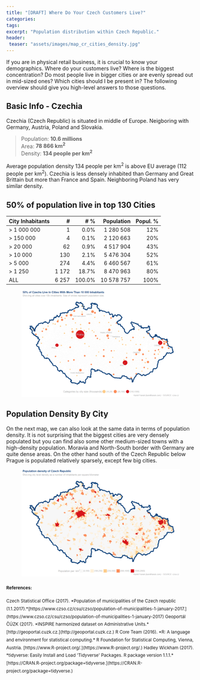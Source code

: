 ```yaml
---
title: "[DRAFT] Where Do Your Czech Customers Live?"
categories:
tags:
excerpt: "Population distribution within Czech Republic."
header:
 teaser: "assets/images/map_cr_cities_density.jpg"
---
```

If you are in physical retail business, it is crucial to know your demographics. Where do your customers live? Where is the biggest concentration? Do most people live in bigger cities or are evenly spread out in mid-sized ones? Which cities should I be present in? The following overview should give you high-level answers to those questions.

## Basic Info - Czechia
Czechia (Czech Republic) is situated in middle of Europe. Neigboring with Germany, Austria, Poland and Slovakia.

> Population: **10.6 millions**  
> Area: **78 866 km<sup>2</sup>**  
> Density: **134 people per km<sup>2</sup>**

Average population density 134 people per km<sup>2</sup> is above EU average (112 people per km<sup>2</sup>). Czechia is less densely inhabited than Germany and Great Brittain but more than France and Spain. Neighboring Poland has very similar density.

## 50% of population live in top 130 Cities

| City Inhabitants | #      | # % | Population | Popul. %  |
|--------|-----:| ------:|----------:|-------:|
| > 1 000 000  | 1     | 0.0%  | 1 280 508  | 12%  | 
| > 150 000    | 4     | 0.1%  | 2 120 663  | 20%  | 
| > 20 000     | 62    | 0.9%  | 4 517 904  | 43%  |
| > 10 000     | 130   | 2.1%  | 5 476 304  | 52%  |
| > 5 000      | 274   | 4.4%  | 6 460 567  | 61%  |
| > 1 250      | 1 172 |18.7%  | 8 470 963  | 80%  |
| ALL           | 6 257 |100.0% |10 578 757  | 100% |

<figure>
    <a href="/assets/images/map_cr_cities_bubbles.jpg"><img src="/assets/images/map_cr_cities_bubbles.jpg"></a>
    <figcaption></figcaption>
</figure>

## Population Density By City
On the next map, we can also look at the same data in terms of population density. It is not surprising that the biggest cities are very densely populated but you can find also some other medium-sized towns with a high-density population. Moravia and North-South border with Germany are quite dense areas. On the other hand south of the Czech Republic below Prague is populated relatively sparsely, except few big cities.

<figure>
    <a href="/assets/images/map_cr_cities_density.jpg"><img src="/assets/images/map_cr_cities_density.jpg"></a>
    <figcaption></figcaption>
</figure>

<sub>**References:**</sub>

<sub>
Czech Statistical Office (2017). *Population of municipalities of the Czech republic (1.1.2017).*[https://www.czso.cz/csu/czso/population-of-municipalities-1-january-2017.](https://www.czso.cz/csu/czso/population-of-municipalities-1-january-2017)
</sub>

<sub>
Geoportál ČÚZK (2017). *INSPIRE harmonized dataset on Administrative Units.*[http://geoportal.cuzk.cz.](http://geoportal.cuzk.cz.) 
</sub>

<sub>
R Core Team (2016). *R: A language and environment for statistical computing.* R Foundation for Statistical Computing, Vienna, Austria. [https://www.R-project.org/.](https://www.R-project.org/.) 
</sub>

<sub>
Hadley Wickham (2017). *tidyverse: Easily Install and Load 'Tidyverse' Packages. R package version 1.1.1.*[https://CRAN.R-project.org/package=tidyverse.](https://CRAN.R-project.org/package=tidyverse.) 
</sub>


